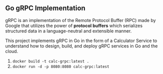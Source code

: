 ## Go gRPC Implementation

gRPC is an implementation of the Remote Protocol Buffer (RPC) made by Google
that utilizes the power of **protocol buffers** which serializes structured data 
in a language-neutral and extensible manner.

This project implements gRPC in Go in the form of a Calculator Service to understand
how to design, build, and deploy gRPC services in Go and the cloud.


1. `docker build -t calc-grpc:latest .`
2. `docker run -d -p 8080:8080 calc-grpc:latest`
